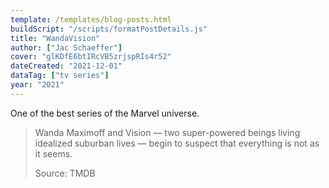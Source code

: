 ```yaml
---
template: /templates/blog-posts.html
buildScript: "/scripts/formatPostDetails.js"
title: "WandaVision"
author: ["Jac Schaeffer"]
cover: "glKDfE6btIRcVB5zrjspRIs4r52"
dateCreated: "2021-12-01"
dataTag: ["tv series"]
year: "2021"
---
```


One of the best series of the Marvel universe.

> Wanda Maximoff and Vision — two super-powered beings living idealized suburban lives — begin to suspect that everything is not as it seems.
>
> Source: TMDB

